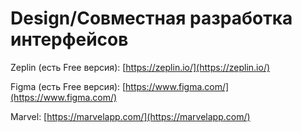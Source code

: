 # Design/Совместная разработка интерфейсов

Zeplin (есть Free версия): [https://zeplin.io/](https://zeplin.io/)

Figma (есть Free версия): [https://www.figma.com/](https://www.figma.com/)

Marvel: [https://marvelapp.com/](https://marvelapp.com/)
